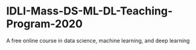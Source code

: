 # IDLI-Mass-DS-ML-DL-Teaching-Program-2020
A free online course in data science, machine learning, and deep learning

